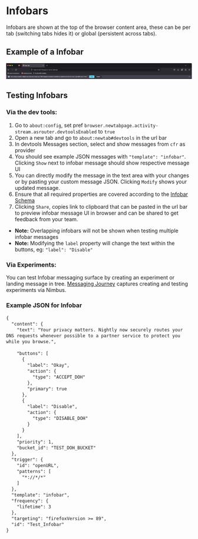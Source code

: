 # Infobars
Infobars are shown at the top of the browser content area, these can be per tab (switching tabs hides it) or global (persistent across tabs).

## Example of a Infobar
![Infobars](./infobar.png)

## Testing Infobars

### Via the dev tools:
1. Go to `about:config`, set pref `browser.newtabpage.activity-stream.asrouter.devtoolsEnabled` to `true`
2. Open a new tab and go to `about:newtab#devtools` in the url bar
3. In devtools Messages section, select and show messages from `cfr` as provider
4. You should see example JSON messages with `"template": "infobar"`. Clicking `Show` next to infobar message should show respective message UI
5. You can directly modify the message in the text area with your changes or by pasting your custom message JSON. Clicking `Modify` shows your updated message.
6. Ensure that all required properties are covered according to the [Infobar Schema](https://searchfox.org/mozilla-central/source/browser/components/newtab/content-src/asrouter/templates/CFR/templates/InfoBar.schema.json)
7. Clicking `Share`, copies link to clipboard that can be pasted in the url bar to preview infobar message UI in browser and can be shared to get feedback from your team.
- **Note:** Overlapping infobars will not be shown when testing multiple infobar messages
- **Note:** Modifying the `label` property will change the text within the buttons, eg: `"label": "Disable"`

### Via Experiments:
You can test Infobar messaging surface by creating an experiment or landing message in tree. [Messaging Journey](https://experimenter.info/messaging/desktop-messaging-journey) captures creating and testing experiments via Nimbus.

### Example JSON for Infobar
```
{
  "content": {
    "text": "Your privacy matters. Nightly now securely routes your DNS requests whenever possible to a partner service to protect you while you browse.",

    "buttons": [
      {
        "label": "Okay",
        "action": {
          "type": "ACCEPT_DOH"
        },
        "primary": true
      },
      {
        "label": "Disable",
        "action": {
          "type": "DISABLE_DOH"
        }
      }
    ],
    "priority": 1,
    "bucket_id": "TEST_DOH_BUCKET"
  },
  "trigger": {
    "id": "openURL",
    "patterns": [
      "*://*/*"
    ]
  },
  "template": "infobar",
  "frequency": {
    "lifetime": 3
  },
  "targeting": "firefoxVersion >= 89",
  "id": "Test_Infobar"
}
```
